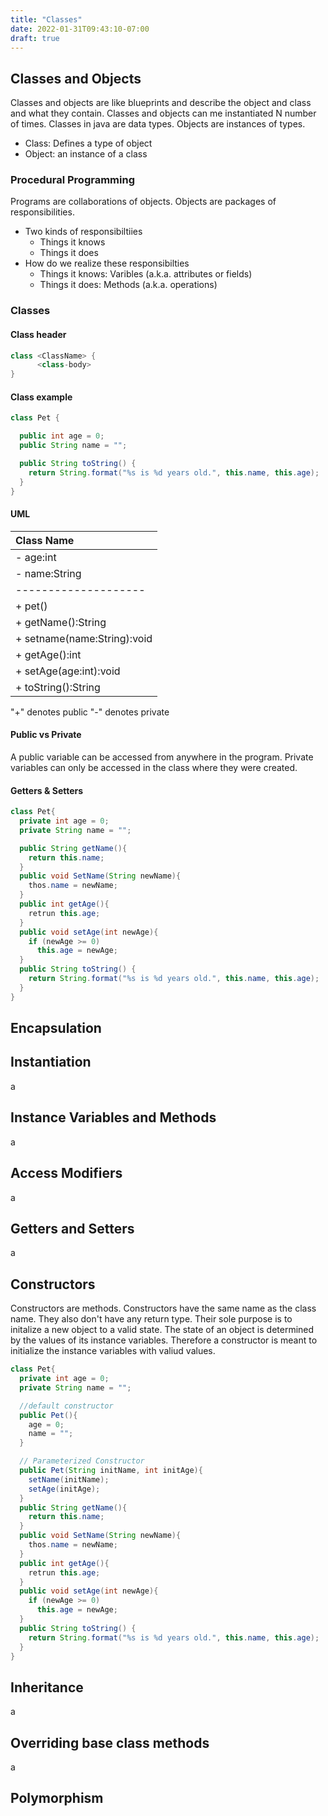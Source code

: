 ```yaml
---
title: "Classes"
date: 2022-01-31T09:43:10-07:00
draft: true
---
```


## Classes and Objects

Classes and objects are like blueprints and describe the object and class and what they contain. Classes and objects can me instantiated N number of times. Classes in java are data types. Objects are instances of types.

- Class: Defines a type of object
- Object: an instance of a class

### Procedural Programming

Programs are collaborations of objects. Objects are packages of responsibilities.

- Two kinds of responsibiltiies
  - Things it knows
  - Things it does
- How do we realize these responsibilties
  - Things it knows: Varibles (a.k.a. attributes or fields)
  - Things it does: Methods (a.k.a. operations)

### Classes

#### Class header

```java
class <ClassName> {
      <class-body>
}
```

#### Class example

```java
class Pet {

  public int age = 0;
  public String name = "";

  public String toString() {
    return String.format("%s is %d years old.", this.name, this.age);
  }
}

```

#### UML

| Class Name                  |
| :-------------------------- |
| - age:int                   |
| - name:String               |
| --------------------        |
|+ pet()  |
| + getName():String          |
| + setname(name:String):void |
| + getAge():int              |
| + setAge(age:int):void      |
| + toString():String         |

"+" denotes public
"-" denotes private

#### Public vs Private

A public variable can be accessed from anywhere in the program. Private variables can only be accessed in the class where they were created.

#### Getters & Setters

```java
class Pet{
  private int age = 0;
  private String name = "";

  public String getName(){
    return this.name;
  }
  public void SetName(String newName){
    thos.name = newName;
  }
  public int getAge(){
    retrun this.age;
  }
  public void setAge(int newAge){
    if (newAge >= 0)
      this.age = newAge;
  }
  public String toString() {
    return String.format("%s is %d years old.", this.name, this.age);
  }
}
```

## Encapsulation

## Instantiation

a

## Instance Variables and Methods

a

## Access Modifiers

a

## Getters and Setters

a

## Constructors

Constructors are methods. Constructors have the same name as the class name. They also don't have any return type. Their sole purpose is to initalize a new object to a valid state. The state of an object is determined by the values of its instance variables. Therefore a constructor is meant to initialize the instance variables with valiud values.

```java
class Pet{
  private int age = 0;
  private String name = "";

  //default constructor
  public Pet(){
    age = 0;
    name = "";
  }

  // Parameterized Constructor
  public Pet(String initName, int initAge){
    setName(initName);
    setAge(initAge);
  }
  public String getName(){
    return this.name;
  }
  public void SetName(String newName){
    thos.name = newName;
  }
  public int getAge(){
    retrun this.age;
  }
  public void setAge(int newAge){
    if (newAge >= 0)
      this.age = newAge;
  }
  public String toString() {
    return String.format("%s is %d years old.", this.name, this.age);
  }
}
```

## Inheritance

a

## Overriding base class methods

a

## Polymorphism
